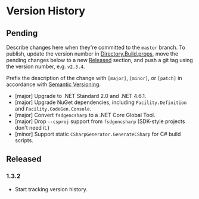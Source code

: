 # Version History

## Pending

Describe changes here when they're committed to the `master` branch. To publish, update the version number in [Directory.Build.props](src/Directory.Build.props), move the pending changes below to a new [Released](#released) section, and push a git tag using the version number, e.g. `v2.3.4`.

Prefix the description of the change with `[major]`, `[minor]`, or `[patch]` in accordance with [Semantic Versioning](https://semver.org/).

* [major] Upgrade to .NET Standard 2.0 and .NET 4.6.1.
* [major] Upgrade NuGet dependencies, including `Facility.Definition` and `Facility.CodeGen.Console`.
* [major] Convert `fsdgencsharp` to a .NET Core Global Tool.
* [major] Drop `--csproj` support from `fsdgencsharp` (SDK-style projects don't need it.)
* [minor] Support static `CSharpGenerator.GenerateCSharp` for C# build scripts.

## Released

### 1.3.2

* Start tracking version history.
